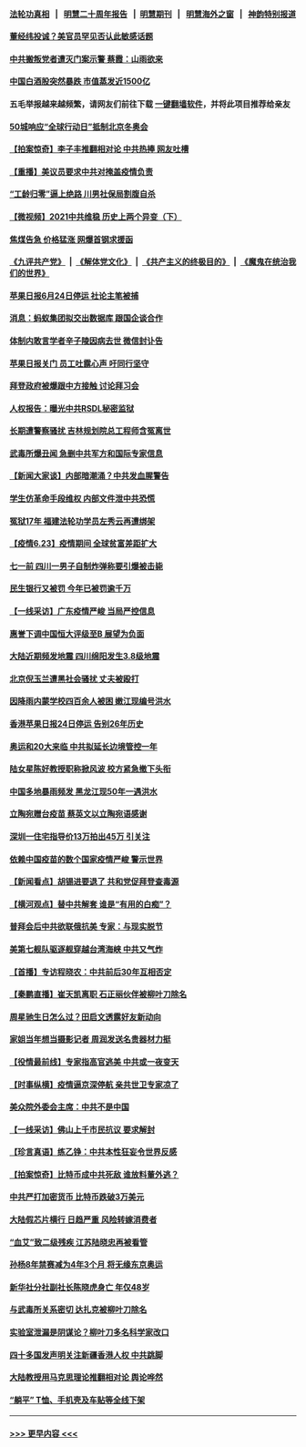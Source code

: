 #### [法轮功真相](https://github.com/gfw-breaker/truth/blob/master/README.md?t=0) &nbsp;&nbsp;|&nbsp;&nbsp; [明慧二十周年报告](https://github.com/gfw-breaker/mh-reports/blob/master/README.md?t=0) &nbsp;&nbsp;|&nbsp;&nbsp;[明慧期刊](https://github.com/gfw-breaker/mh-qikan) &nbsp;&nbsp;|&nbsp;&nbsp; [明慧海外之窗](https://github.com/gfw-breaker/mh-news/blob/master/README.md?t=0) &nbsp;&nbsp;|&nbsp;&nbsp; [神韵特别报道](https://github.com/gfw-breaker/mh-news/blob/master/shenyun.md?t=0)
#### [董经纬投诚？美官员罕见否认此敏感话题](../pages/nsc413/n13042775.md?t=06240452) 
#### [中共搬叛党者遭灭门案示警 蔡霞：山雨欲来](../pages/nsc413/n13042718.md?t=06240452) 
#### [中国白酒股突然暴跌 市值蒸发近1500亿](../pages/nsc413/n13042676.md?t=06240452) 
#### 五毛举报越来越频繁，请网友们前往下载 [一键翻墙软件](https://github.com/gfw-breaker/ssr-accounts)，并将此项目推荐给亲友
#### [50城响应“全球行动日”抵制北京冬奥会](../pages/nsc413/n13042261.md?t=06240452) 
#### [【拍案惊奇】李子丰推翻相对论 中共热捧 网友吐槽](../pages/nsc413/n13042230.md?t=06240452) 
#### [【重播】美议员要求中共对掩盖疫情负责](../pages/nsc413/n13042544.md?t=06240452) 
#### [“工龄归零”逼上绝路 川男社保局割腹自杀](../pages/nsc413/n13038913.md?t=06240452) 
#### [【微视频】2021中共维稳 历史上两个异变（下）](../pages/nsc413/n13042288.md?t=06240452) 
#### [焦煤告急 价格猛涨 网爆首钢求援函](../pages/nsc413/n13042511.md?t=06240452) 
#### [《九评共产党》](https://github.com/begood0513/9ping.md/blob/master/README.md) &nbsp;|&nbsp; [《解体党文化》](../../../../jtdwh.md/blob/master/README.md)  &nbsp;|&nbsp; [《共产主义的终极目的》](../../../../gczydzjmd.md/blob/master/README.md) &nbsp;|&nbsp; [《魔鬼在统治我们的世界》](../../../../mgztzwmdsj.md/blob/master/README.md) 
#### [苹果日报6月24日停运 社论主笔被捕](../pages/nsc413/n13042538.md?t=06240452) 
#### [消息：蚂蚁集团拟交出数据库 跟国企谈合作](../pages/nsc413/n13042441.md?t=06240452) 
#### [体制内敢言学者辛子陵因病去世 微信封讣告](../pages/nsc413/n13042253.md?t=06240452) 
#### [苹果日报关门 员工吐露心声 吁同行坚守](../pages/nsc413/n13041284.md?t=06240452) 
#### [拜登政府被爆跟中方接触 讨论拜习会](../pages/nsc413/n13042415.md?t=06240452) 
#### [人权报告：曝光中共RSDL秘密监狱](../pages/nsc413/n13041893.md?t=06240452) 
#### [长期遭警察骚扰 吉林规划院总工程师含冤离世](../pages/nsc413/n13039001.md?t=06240452) 
#### [武毒所爆丑闻 急删中共军方和国际专家信息](../pages/nsc413/n13042124.md?t=06240452) 
#### [【新闻大家谈】内部暗潮涌？中共发血腥警告](../pages/nsc413/n13041847.md?t=06240452) 
#### [学生仿革命手段维权 内部文件泄中共恐慌](../pages/nsc413/n13041887.md?t=06240452) 
#### [冤狱17年 福建法轮功学员左秀云再遭绑架](../pages/nsc413/n13039942.md?t=06240452) 
#### [【疫情6.23】疫情期间 全球贫富差距扩大](../pages/nsc413/n13041368.md?t=06240452) 
#### [七一前 四川一男子自制炸弹称要引爆被击毙](../pages/nsc413/n13041327.md?t=06240452) 
#### [民生银行又被罚 今年已被罚逾千万](../pages/nsc413/n13041313.md?t=06240452) 
#### [【一线采访】广东疫情严峻 当局严控信息](../pages/nsc413/n13041142.md?t=06240452) 
#### [惠誉下调中国恒大评级至B 展望为负面](../pages/nsc413/n13040781.md?t=06240452) 
#### [大陆近期频发地震 四川绵阳发生3.8级地震](../pages/nsc413/n13041132.md?t=06240452) 
#### [北京倪玉兰遭黑社会骚扰 丈夫被殴打](../pages/nsc413/n13041130.md?t=06240452) 
#### [因降雨内蒙学校四百余人被困 嫩江现编号洪水](../pages/nsc413/n13040876.md?t=06240452) 
#### [香港苹果日报24日停运 告别26年历史](../pages/nsc413/n13040834.md?t=06240452) 
#### [奥运和20大来临 中共拟延长边境管控一年](../pages/nsc413/n13040717.md?t=06240452) 
#### [陆女星陈好教授职称掀风波 校方紧急撤下头衔](../pages/nsc413/n13040404.md?t=06240452) 
#### [中国多地暴雨频发 黑龙江现50年一遇洪水](../pages/nsc413/n13039743.md?t=06240452) 
#### [立陶宛赠台疫苗 蔡英文以立陶宛语感谢](../pages/nsc413/n13040704.md?t=06240452) 
#### [深圳一住宅指导价13万拍出45万 引关注](../pages/nsc413/n13040545.md?t=06240452) 
#### [依赖中国疫苗的数个国家疫情严峻 警示世界](../pages/nsc413/n13040571.md?t=06240452) 
#### [【新闻看点】胡锡进要退了 共和党促拜登查毒源](../pages/nsc413/n13040286.md?t=06240452) 
#### [【横河观点】替中共解套 谁是“有用的白痴”？](../pages/nsc413/n13040362.md?t=06240452) 
#### [普拜会后中共欲联俄抗美 专家：与现实脱节](../pages/nsc413/n13040336.md?t=06240452) 
#### [美第七舰队驱逐舰穿越台湾海峡 中共又气炸](../pages/nsc413/n13040436.md?t=06240452) 
#### [【首播】专访程晓农：中共前后30年互相否定](../pages/nsc413/n13040115.md?t=06240452) 
#### [【秦鹏直播】崔天凯离职 石正丽伙伴被柳叶刀除名](../pages/nsc413/n13040325.md?t=06240452) 
#### [周星驰生日怎么过？田启文透露好友新动向](../pages/nsc413/n13040258.md?t=06240452) 
#### [家姐当年想当摄影记者 周润发送名贵器材力挺](../pages/nsc413/n13040043.md?t=06240452) 
#### [【役情最前线】专家指高官逃美 中共或一夜变天](../pages/nsc413/n13040237.md?t=06240452) 
#### [【时事纵横】疫情逼京深停航 亲共世卫专家凉了](../pages/nsc413/n13040311.md?t=06240452) 
#### [美众院外委会主席：中共不是中国](../pages/nsc413/n13040255.md?t=06240452) 
#### [【一线采访】佛山上千市民抗议 要求解封](../pages/nsc413/n13040173.md?t=06240452) 
#### [【珍言真语】练乙铮：中共本性狂妄令世界反感](../pages/nsc413/n13039778.md?t=06240452) 
#### [【拍案惊奇】比特币成中共死敌 谁放料董外逃？](../pages/nsc413/n13038305.md?t=06240452) 
#### [中共严打加密货币 比特币跌破3万美元](../pages/nsc413/n13040055.md?t=06240452) 
#### [大陆假芯片横行 日趋严重 风险转嫁消费者](../pages/nsc413/n13039969.md?t=06240452) 
#### [“血艾”致二级残疾 江苏陆晓忠再被看管](../pages/nsc413/n13037607.md?t=06240452) 
#### [孙杨8年禁赛减为4年3个月 将无缘东京奥运](../pages/nsc413/n13039971.md?t=06240452) 
#### [新华社分社副社长陈晓虎身亡 年仅48岁](../pages/nsc413/n13039675.md?t=06240452) 
#### [与武毒所关系密切 达扎克被柳叶刀除名](../pages/nsc413/n13039303.md?t=06240452) 
#### [实验室泄漏是阴谋论？柳叶刀多名科学家改口](../pages/nsc413/n13039794.md?t=06240452) 
#### [四十多国发声明关注新疆香港人权 中共跳脚](../pages/nsc413/n13039918.md?t=06240452) 
#### [大陆教授用马克思理论推翻相对论 舆论哗然](../pages/nsc413/n13039685.md?t=06240452) 
#### [“躺平” T恤、手机壳及车贴等全线下架](../pages/nsc413/n13039843.md?t=06240452) 

----
#### [ >>> 更早内容 <<< ](../indexes/nsc413-earlier.md)
